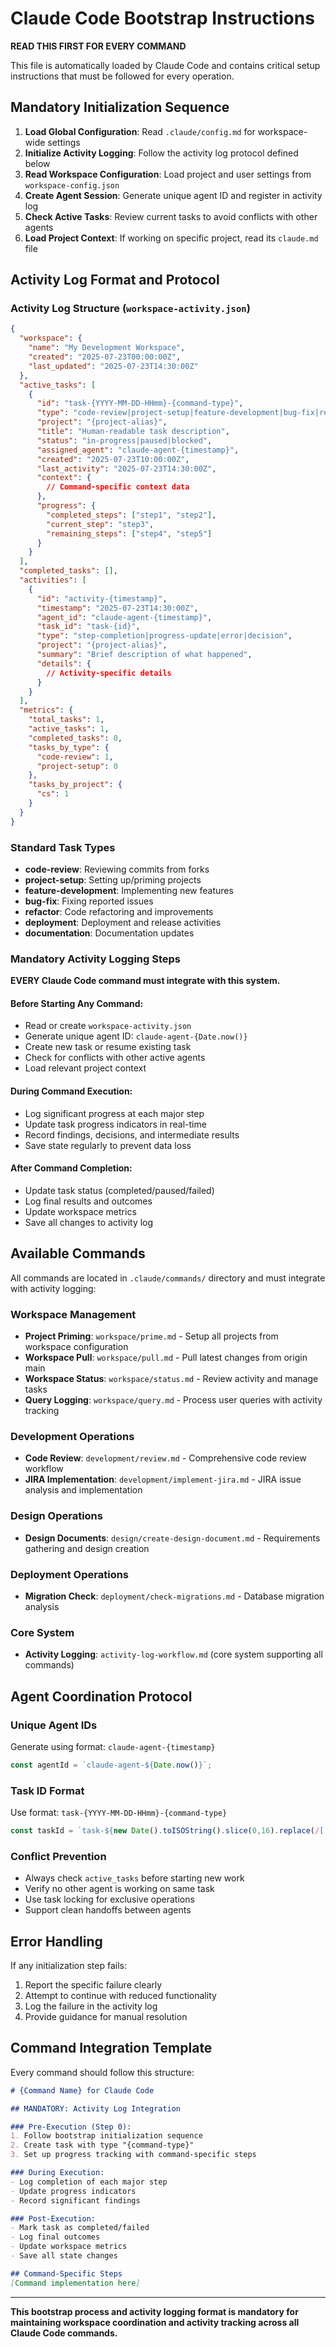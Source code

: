 # Claude Code Bootstrap Instructions

**READ THIS FIRST FOR EVERY COMMAND**

This file is automatically loaded by Claude Code and contains critical setup instructions that must be followed for every operation.

## Mandatory Initialization Sequence

1. **Load Global Configuration**: Read `.claude/config.md` for workspace-wide settings
2. **Initialize Activity Logging**: Follow the activity log protocol defined below
3. **Read Workspace Configuration**: Load project and user settings from `workspace-config.json`
4. **Create Agent Session**: Generate unique agent ID and register in activity log
5. **Check Active Tasks**: Review current tasks to avoid conflicts with other agents
6. **Load Project Context**: If working on specific project, read its `claude.md` file

## Activity Log Format and Protocol

### Activity Log Structure (`workspace-activity.json`)

```json
{
  "workspace": {
    "name": "My Development Workspace",
    "created": "2025-07-23T00:00:00Z",
    "last_updated": "2025-07-23T14:30:00Z"
  },
  "active_tasks": [
    {
      "id": "task-{YYYY-MM-DD-HHmm}-{command-type}",
      "type": "code-review|project-setup|feature-development|bug-fix|refactor",
      "project": "{project-alias}",
      "title": "Human-readable task description",
      "status": "in-progress|paused|blocked",
      "assigned_agent": "claude-agent-{timestamp}",
      "created": "2025-07-23T10:00:00Z",
      "last_activity": "2025-07-23T14:30:00Z",
      "context": {
        // Command-specific context data
      },
      "progress": {
        "completed_steps": ["step1", "step2"],
        "current_step": "step3",
        "remaining_steps": ["step4", "step5"]
      }
    }
  ],
  "completed_tasks": [],
  "activities": [
    {
      "id": "activity-{timestamp}",
      "timestamp": "2025-07-23T14:30:00Z",
      "agent_id": "claude-agent-{timestamp}",
      "task_id": "task-{id}",
      "type": "step-completion|progress-update|error|decision",
      "project": "{project-alias}",
      "summary": "Brief description of what happened",
      "details": {
        // Activity-specific details
      }
    }
  ],
  "metrics": {
    "total_tasks": 1,
    "active_tasks": 1,
    "completed_tasks": 0,
    "tasks_by_type": {
      "code-review": 1,
      "project-setup": 0
    },
    "tasks_by_project": {
      "cs": 1
    }
  }
}
```

### Standard Task Types

- **code-review**: Reviewing commits from forks
- **project-setup**: Setting up/priming projects
- **feature-development**: Implementing new features
- **bug-fix**: Fixing reported issues
- **refactor**: Code refactoring and improvements
- **deployment**: Deployment and release activities
- **documentation**: Documentation updates

### Mandatory Activity Logging Steps

**EVERY Claude Code command must integrate with this system.**

#### Before Starting Any Command:
- Read or create `workspace-activity.json`
- Generate unique agent ID: `claude-agent-{Date.now()}`
- Create new task or resume existing task
- Check for conflicts with other active agents
- Load relevant project context

#### During Command Execution:
- Log significant progress at each major step
- Update task progress indicators in real-time
- Record findings, decisions, and intermediate results
- Save state regularly to prevent data loss

#### After Command Completion:
- Update task status (completed/paused/failed)
- Log final results and outcomes
- Update workspace metrics
- Save all changes to activity log

## Available Commands

All commands are located in `.claude/commands/` directory and must integrate with activity logging:

### Workspace Management
- **Project Priming**: `workspace/prime.md` - Setup all projects from workspace configuration
- **Workspace Pull**: `workspace/pull.md` - Pull latest changes from origin main
- **Workspace Status**: `workspace/status.md` - Review activity and manage tasks
- **Query Logging**: `workspace/query.md` - Process user queries with activity tracking

### Development Operations
- **Code Review**: `development/review.md` - Comprehensive code review workflow
- **JIRA Implementation**: `development/implement-jira.md` - JIRA issue analysis and implementation

### Design Operations
- **Design Documents**: `design/create-design-document.md` - Requirements gathering and design creation

### Deployment Operations
- **Migration Check**: `deployment/check-migrations.md` - Database migration analysis

### Core System
- **Activity Logging**: `activity-log-workflow.md` (core system supporting all commands)

## Agent Coordination Protocol

### Unique Agent IDs
Generate using format: `claude-agent-{timestamp}`
```javascript
const agentId = `claude-agent-${Date.now()}`;
```

### Task ID Format
Use format: `task-{YYYY-MM-DD-HHmm}-{command-type}`
```javascript
const taskId = `task-${new Date().toISOString().slice(0,16).replace(/[:T]/g,'-')}-${commandType}`;
```

### Conflict Prevention
- Always check `active_tasks` before starting new work
- Verify no other agent is working on same task
- Use task locking for exclusive operations
- Support clean handoffs between agents

## Error Handling

If any initialization step fails:
1. Report the specific failure clearly
2. Attempt to continue with reduced functionality
3. Log the failure in the activity log
4. Provide guidance for manual resolution

## Command Integration Template

Every command should follow this structure:

```markdown
# {Command Name} for Claude Code

## MANDATORY: Activity Log Integration

### Pre-Execution (Step 0):
1. Follow bootstrap initialization sequence
2. Create task with type "{command-type}"
3. Set up progress tracking with command-specific steps

### During Execution:
- Log completion of each major step
- Update progress indicators
- Record significant findings

### Post-Execution:
- Mark task as completed/failed
- Log final outcomes
- Update workspace metrics
- Save all state changes

## Command-Specific Steps
[Command implementation here]
```

---

**This bootstrap process and activity logging format is mandatory for maintaining workspace coordination and activity tracking across all Claude Code commands.**